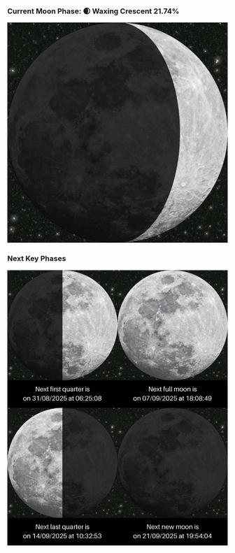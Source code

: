 ### Current Moon Phase: 🌒 Waxing Crescent 21.74%
![Moon Phase](moonphase.png)
### Next Key Phases
![Gallery](gallery.png)